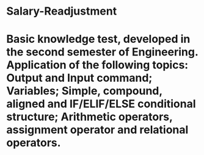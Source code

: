 # Salary-Readjustment
# Basic knowledge test, developed in the second semester of Engineering. Application of the following topics: Output and Input command; Variables; Simple, compound, aligned and IF/ELIF/ELSE conditional structure; Arithmetic operators, assignment operator and relational operators.
